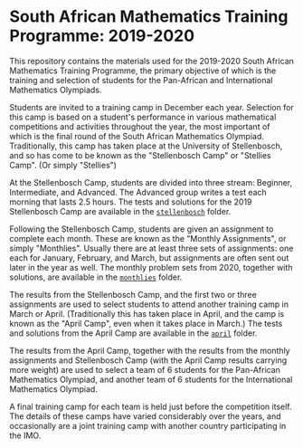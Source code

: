 # South African Mathematics Training Programme: 2019-2020

This repository contains the materials used for the 2019-2020 South African Mathematics Training Programme, the primary objective of which is the training and selection of students for the Pan-African and International Mathematics Olympiads.

Students are invited to a training camp in December each year. Selection for this camp is based on a student's performance in various mathematical competitions and activities throughout the year, the most important of which is the final round of the South African Mathematics Olympiad. Traditionally, this camp has taken place at the University of Stellenbosch, and so has come to be known as the "Stellenbosch Camp" or "Stellies Camp". (Or simply "Stellies")

At the Stellenbosch Camp, students are divided into three stream: Beginner, Intermediate, and Advanced. The Advanced group writes a test each morning that lasts 2.5 hours. The tests and solutions for the 2019 Stellenbosch Camp are available in the [`stellenbosch`](./stellenbosch) folder.

Following the Stellenbosch Camp, students are given an assignment to complete each month. These are known as the "Monthly Assignments", or simply "Monthlies". Usually there are at least three sets of assignments: one each for January, February, and March, but assignments are often sent out later in the year as well. The monthly problem sets from 2020, together with solutions, are available in the [`monthlies`](./monthlies) folder.

The results from the Stellenbosch Camp, and the first two or three assignments are used to select students to attend another training camp in March or April. (Traditionally this has taken place in April, and the camp is known as the "April Camp", even when it takes place in March.) The tests and solutions from the April Camp are available in the [`april`](./april) folder.

The results from the April Camp, together with the results from the monthly assignments and Stellenbosch Camp (with the April Camp results carrying more weight) are used to select a team of 6 students for the Pan-African Mathematics Olympiad, and another team of 6 students for the International Mathematics Olympiad.

A final training camp for each team is held just before the competition itself. The details of these camps have varied considerably over the years, and occasionally are a joint training camp with another country participating in the IMO.